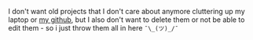 I don't want old projects that I don't care about anymore cluttering up my laptop or [my github](https://github.com/mournfully), but I also don't want to delete them or not be able to edit them - so i just throw them all in here `¯\_(ツ)_/¯` 

